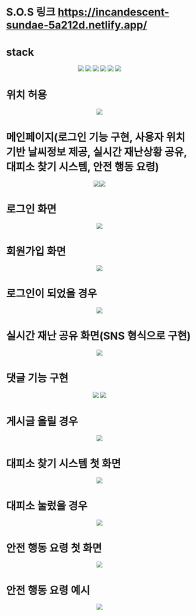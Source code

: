 # S.O.S 링크 https://incandescent-sundae-5a212d.netlify.app/
# stack
<div align = center>
<img src="https://img.shields.io/badge/React-61DAFB?style=flat-square&logo=React&logoColor=white"/>
<img src="https://img.shields.io/badge/django-092E20?style=flat-square&logo=django&logoColor=blck"/>
<img src="https://img.shields.io/badge/python-3776AB?style=flat-square&logo=python&logoColor=white"/>
<img src="https://img.shields.io/badge/JS-F7DF1E?style=flat-square&logo=JS&logoColor=black"/>
<img src="https://img.shields.io/badge/netlify-00C7B7?style=flat-square&logo=netlify&logoColor=black"/>
<img src="https://img.shields.io/badge/pythonanywhere-1D9FD7?style=flat-square&logo=pythonanywhere&logoColor=black"/>
</div>



# 위치 허용
<div align = center>
<img src ="https://github.com/hackerton-skuniv11/back-end/assets/119941414/bdc08282-4e14-4357-9235-67b74bd82cfc">
</div>

# 메인페이지(로그인 기능 구현, 사용자 위치기반 날씨정보 제공, 실시간 재난상황 공유, 대피소 찾기 시스템, 안전 행동 요령)
<div align = center>
<img src ="https://github.com/hackerton-skuniv11/back-end/assets/119941414/76b74872-ec65-4985-bc31-28965ebf3864"><img src="https://github.com/hackerton-skuniv11/back-end/assets/119941414/1ecc1e27-815b-4952-814e-33e826a29ac1">
</div>

# 로그인 화면
<div align = center>
<img src="https://github.com/hackerton-skuniv11/back-end/assets/119941414/23874336-ac9c-4b7e-a119-ada64441bf78">
</div>

# 회원가입 화면
<div align = center>
<img src ="https://github.com/hackerton-skuniv11/back-end/assets/119941414/a3c1491c-02c7-46e1-a81b-51b186839d7c">
</div>

# 로그인이 되었을 경우
<div align = center>
<img src ="https://github.com/hackerton-skuniv11/back-end/assets/119941414/535da13e-071e-4552-ae6d-72568266237e">
</div>

# 실시간 재난 공유 화면(SNS 형식으로 구현)
<div align = center>
<img src ="https://github.com/hackerton-skuniv11/back-end/assets/119941414/fbb69e35-4c9c-46e1-ac9c-ee54ebc7d0f7">
</div>

# 댓글 기능 구현
<div align = center>
<img src ="https://github.com/hackerton-skuniv11/back-end/assets/119941414/eb7f42c0-ea42-4eba-b428-8f81e01c3b37">
<img src ="https://github.com/hackerton-skuniv11/back-end/assets/119941414/e364a17d-2205-4c77-a859-bbfc0e1e639e">
</div>

# 게시글 올릴 경우
<div align =center>
<img src ="https://github.com/hackerton-skuniv11/back-end/assets/119941414/d6e1b7d5-7f1a-499b-b26c-c5cb9f1ca8c8">
</div>

# 대피소 찾기 시스템 첫 화면
<div align =center>
<img src ="https://github.com/hackerton-skuniv11/back-end/assets/119941414/9595fb4b-cc2d-40a3-b672-40afc1455059">
</div>


# 대피소 눌렀을 경우
<div align =center>
<img src ="https://github.com/hackerton-skuniv11/back-end/assets/119941414/76f41b15-089e-4870-b3c4-b76f06810746">
</div>

# 안전 행동 요령 첫 화면
<div align =center>
<img src ="https://github.com/hackerton-skuniv11/back-end/assets/119941414/11601538-79bb-4b47-9286-4b01d9079ba9">
</div>

# 안전 행동 요령 예시
<div align =center>
<img src ="https://github.com/hackerton-skuniv11/back-end/assets/119941414/053b3832-bee2-463f-aa30-26b68ac48641">
</div>




